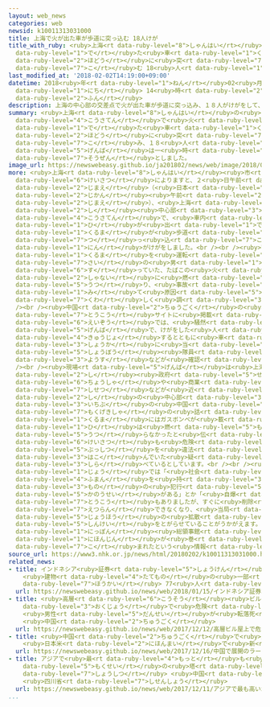 ```yaml
---
layout: web_news
categories: web
newsid: k10011313031000
title: 上海で火が出た車が歩道に突っ込む 18人けが
title_with_ruby: <ruby>上海<rt data-ruby-level="8">しゃんはい</rt></ruby>で<ruby>火<rt data-ruby-level="1">ひ</rt></ruby>が<ruby>出<rt
  data-ruby-level="1">で</rt></ruby>た<ruby>車<rt data-ruby-level="1">くるま</rt></ruby>が<ruby>歩道<rt
  data-ruby-level="2">ほどう</rt></ruby>に<ruby>突<rt data-ruby-level="7">つ</rt></ruby>っ<ruby>込<rt
  data-ruby-level="7">こ</rt></ruby>む 18<ruby>人<rt data-ruby-level="1">にん</rt></ruby>けが
last_modified_at: '2018-02-02T14:19:00+09:00'
datetime: 2018<ruby>年<rt data-ruby-level="1">ねん</rt></ruby>02<ruby>月<rt data-ruby-level="1">がつ</rt></ruby>02<ruby>日<rt
  data-ruby-level="1">にち</rt></ruby> 14<ruby>時<rt data-ruby-level="2">じ</rt></ruby>19<ruby>分<rt
  data-ruby-level="2">ふん</rt></ruby>
description: 上海の中心部の交差点で火が出た車が歩道に突っ込み、１８人がけがをして、現場は一時、騒然としました。
summary: <ruby>上海<rt data-ruby-level="8">しゃんはい</rt></ruby>の<ruby>中心部<rt data-ruby-level="3">ちゅうしんぶ</rt></ruby>の<ruby>交差点<rt
  data-ruby-level="4">こうさてん</rt></ruby>で<ruby>火<rt data-ruby-level="1">ひ</rt></ruby>が<ruby>出<rt
  data-ruby-level="1">で</rt></ruby>た<ruby>車<rt data-ruby-level="1">くるま</rt></ruby>が<ruby>歩道<rt
  data-ruby-level="2">ほどう</rt></ruby>に<ruby>突<rt data-ruby-level="7">つ</rt></ruby>っ<ruby>込<rt
  data-ruby-level="7">こ</rt></ruby>み、１８<ruby>人<rt data-ruby-level="1">にん</rt></ruby>がけがをして、<ruby>現場<rt
  data-ruby-level="5">げんば</rt></ruby>は一<ruby>時<rt data-ruby-level="2">じ</rt></ruby>、<ruby>騒然<rt
  data-ruby-level="7">そうぜん</rt></ruby>としました。
image_url: https://newswebeasy.github.io/ja201802/news/web/image/2018/02/02/K10011313031_1802021508_1802021512_01_02.jpg
more: <ruby>上海<rt data-ruby-level="8">しゃんはい</rt></ruby><ruby>市<rt data-ruby-level="2">し</rt></ruby>の<ruby>警察<rt
  data-ruby-level="6">けいさつ</rt></ruby>によりますと、２<ruby>日午前<rt data-ruby-level="2">にちごぜん</rt></ruby>９<ruby>時前<rt
  data-ruby-level="2">じまえ</rt></ruby>（<ruby>日本<rt data-ruby-level="1">にっぽん</rt></ruby><ruby>時間<rt
  data-ruby-level="2">じかん</rt></ruby><ruby>午前<rt data-ruby-level="2">ごぜん</rt></ruby>１０<ruby>時前<rt
  data-ruby-level="2">じまえ</rt></ruby>）、<ruby>上海<rt data-ruby-level="8">しゃんはい</rt></ruby><ruby>市<rt
  data-ruby-level="2">し</rt></ruby><ruby>中心部<rt data-ruby-level="3">ちゅうしんぶ</rt></ruby>の<ruby>交差点<rt
  data-ruby-level="4">こうさてん</rt></ruby>で、<ruby>車内<rt data-ruby-level="2">しゃない</rt></ruby>から<ruby>火<rt
  data-ruby-level="1">ひ</rt></ruby>が<ruby>出<rt data-ruby-level="1">で</rt></ruby>た<ruby>車<rt
  data-ruby-level="1">くるま</rt></ruby>が<ruby>歩道<rt data-ruby-level="2">ほどう</rt></ruby>に<ruby>突<rt
  data-ruby-level="7">つ</rt></ruby>っ<ruby>込<rt data-ruby-level="7">こ</rt></ruby>み、１８<ruby>人<rt
  data-ruby-level="1">にん</rt></ruby>がけがをしました。<br /><br /><ruby>警察<rt data-ruby-level="6">けいさつ</rt></ruby>によりますと、<ruby>車<rt
  data-ruby-level="1">くるま</rt></ruby>を<ruby>運転<rt data-ruby-level="3">うんてん</rt></ruby>していた４０<ruby>歳<rt
  data-ruby-level="7">さい</rt></ruby>の<ruby>男<rt data-ruby-level="1">おとこ</rt></ruby>の<ruby>吸<rt
  data-ruby-level="6">す</rt></ruby>っていた、たばこの<ruby>火<rt data-ruby-level="1">ひ</rt></ruby>が<ruby>車内<rt
  data-ruby-level="2">しゃない</rt></ruby>に<ruby>燃<rt data-ruby-level="5">も</rt></ruby>え<ruby>移<rt
  data-ruby-level="5">うつ</rt></ruby>り、<ruby>事故<rt data-ruby-level="5">じこ</rt></ruby>につながったと<ruby>見<rt
  data-ruby-level="1">み</rt></ruby>て<ruby>原因<rt data-ruby-level="5">げんいん</rt></ruby>を<ruby>詳<rt
  data-ruby-level="7">くわ</rt></ruby>しく<ruby>調<rt data-ruby-level="3">しら</rt></ruby>べています。<br
  /><br /><ruby>中国<rt data-ruby-level="2">ちゅうごく</rt></ruby>の<ruby>動画<rt data-ruby-level="3">どうが</rt></ruby><ruby>投稿<rt
  data-ruby-level="7">とうこう</rt></ruby>サイトに<ruby>掲載<rt data-ruby-level="7">けいさい</rt></ruby>された<ruby>映像<rt
  data-ruby-level="6">えいぞう</rt></ruby>では、<ruby>騒然<rt data-ruby-level="7">そうぜん</rt></ruby>とする<ruby>現場<rt
  data-ruby-level="5">げんば</rt></ruby>で、けがをした<ruby>人<rt data-ruby-level="1">ひと</rt></ruby>を<ruby>救助<rt
  data-ruby-level="4">きゅうじょ</rt></ruby>するとともに<ruby>車<rt data-ruby-level="1">くるま</rt></ruby>の<ruby>消火<rt
  data-ruby-level="3">しょうか</rt></ruby>に<ruby>当<rt data-ruby-level="2">あ</rt></ruby>たる<ruby>消防<rt
  data-ruby-level="5">しょうぼう</rt></ruby><ruby>隊員<rt data-ruby-level="4">たいいん</rt></ruby>の<ruby>様子<rt
  data-ruby-level="3">ようす</rt></ruby>などが<ruby>確認<rt data-ruby-level="7">かくにん</rt></ruby>できます。<br
  /><br /><ruby>現場<rt data-ruby-level="5">げんば</rt></ruby>は<ruby>上海<rt data-ruby-level="8">しゃんはい</rt></ruby><ruby>市<rt
  data-ruby-level="2">し</rt></ruby><ruby>政府<rt data-ruby-level="5">せいふ</rt></ruby>の<ruby>庁舎<rt
  data-ruby-level="6">ちょうしゃ</rt></ruby>や<ruby>商業<rt data-ruby-level="3">しょうぎょう</rt></ruby><ruby>施設<rt
  data-ruby-level="7">しせつ</rt></ruby>などが<ruby>近<rt data-ruby-level="2">ちか</rt></ruby>くにある<ruby>市<rt
  data-ruby-level="2">し</rt></ruby>の<ruby>中心部<rt data-ruby-level="3">ちゅうしんぶ</rt></ruby>です。<ruby>一部<rt
  data-ruby-level="3">いちぶ</rt></ruby>の<ruby>中国<rt data-ruby-level="2">ちゅうごく</rt></ruby>メディアは、<ruby>目撃者<rt
  data-ruby-level="7">もくげきしゃ</rt></ruby>の<ruby>話<rt data-ruby-level="2">はなし</rt></ruby>として、<ruby>車<rt
  data-ruby-level="1">くるま</rt></ruby>にはガスボンベが<ruby>載<rt data-ruby-level="7">の</rt></ruby>せられていたものの、<ruby>火<rt
  data-ruby-level="1">ひ</rt></ruby>は<ruby>燃<rt data-ruby-level="5">も</rt></ruby>え<ruby>移<rt
  data-ruby-level="5">うつ</rt></ruby>らなかったと<ruby>伝<rt data-ruby-level="4">つた</rt></ruby>えていて、<ruby>警察<rt
  data-ruby-level="6">けいさつ</rt></ruby>も<ruby>危険<rt data-ruby-level="6">きけん</rt></ruby>な<ruby>物質<rt
  data-ruby-level="5">ぶっしつ</rt></ruby>を<ruby>違法<rt data-ruby-level="7">いほう</rt></ruby>に<ruby>運<rt
  data-ruby-level="3">はこ</rt></ruby>んでいた<ruby>疑<rt data-ruby-level="6">うたが</rt></ruby>いで<ruby>調<rt
  data-ruby-level="3">しら</rt></ruby>べているとしています。<br /><br /><ruby>中国<rt data-ruby-level="2">ちゅうごく</rt></ruby>のネット<ruby>上<rt
  data-ruby-level="1">じょう</rt></ruby>では「<ruby>社会<rt data-ruby-level="2">しゃかい</rt></ruby>に<ruby>不満<rt
  data-ruby-level="4">ふまん</rt></ruby>を<ruby>持<rt data-ruby-level="3">も</rt></ruby>つ<ruby>者<rt
  data-ruby-level="3">もの</rt></ruby>の<ruby>犯行<rt data-ruby-level="5">はんこう</rt></ruby>の<ruby>可能性<rt
  data-ruby-level="5">かのうせい</rt></ruby>がある」とか「<ruby>自爆<rt data-ruby-level="7">じばく</rt></ruby>テロのようだ」などといった<ruby>投稿<rt
  data-ruby-level="7">とうこう</rt></ruby>もありましたが、すぐに<ruby>削除<rt data-ruby-level="7">さくじょ</rt></ruby>されて<ruby>閲覧<rt
  data-ruby-level="7">えつらん</rt></ruby>できなくなり、<ruby>当局<rt data-ruby-level="3">とうきょく</rt></ruby>が<ruby>情報<rt
  data-ruby-level="5">じょうほう</rt></ruby>の<ruby>拡散<rt data-ruby-level="6">かくさん</rt></ruby>に<ruby>神経<rt
  data-ruby-level="5">しんけい</rt></ruby>をとがらせていることがうかがえます。<br /><br /><ruby>上海<rt data-ruby-level="8">しゃんはい</rt></ruby>にある<ruby>日本<rt
  data-ruby-level="1">にっぽん</rt></ruby><ruby>総領事館<rt data-ruby-level="5">そうりょうじかん</rt></ruby>によりますと、これまでのところ<ruby>日本人<rt
  data-ruby-level="1">にほんじん</rt></ruby>が<ruby>巻<rt data-ruby-level="7">ま</rt></ruby>き<ruby>込<rt
  data-ruby-level="7">こ</rt></ruby>まれたという<ruby>情報<rt data-ruby-level="5">じょうほう</rt></ruby>はないということです。
source_url: https://www3.nhk.or.jp/news/html/20180202/k10011313031000.html
related_news:
- title: インドネシア<ruby>証券<rt data-ruby-level="5">しょうけん</rt></ruby><ruby>取引所<rt data-ruby-level="3">とりひきじょ</rt></ruby>
    <ruby>建物<rt data-ruby-level="4">たてもの</rt></ruby>の<ruby>一部<rt data-ruby-level="3">いちぶ</rt></ruby><ruby>崩壊<rt
    data-ruby-level="7">ほうかい</rt></ruby> 77<ruby>人<rt data-ruby-level="1">にん</rt></ruby>けが
  url: https://newswebeasy.github.io/news/web/2018/01/15/インドネシア証券取引所-建物の一部崩壊-77人けが
- title: <ruby>高層<rt data-ruby-level="6">こうそう</rt></ruby><ruby>ビル<rt data-ruby-level="6">びる</rt></ruby><ruby>屋上<rt
    data-ruby-level="3">おくじょう</rt></ruby>で<ruby>危険<rt data-ruby-level="6">きけん</rt></ruby>なパフォーマンス
    <ruby>男性<rt data-ruby-level="5">だんせい</rt></ruby>が<ruby>転落死<rt data-ruby-level="3">てんらくし</rt></ruby>
    <ruby>中国<rt data-ruby-level="2">ちゅうごく</rt></ruby>
  url: https://newswebeasy.github.io/news/web/2017/12/12/高層ビル屋上で危険なパフォーマンス-男性が転落死-中国
- title: <ruby>中国<rt data-ruby-level="2">ちゅうごく</rt></ruby>で<ruby>展開<rt data-ruby-level="6">てんかい</rt></ruby>のラーメンチェーン
    <ruby>日本米<rt data-ruby-level="2">にほんまい</rt></ruby>で<ruby>新<rt data-ruby-level="2">しん</rt></ruby>メニュー
  url: https://newswebeasy.github.io/news/web/2017/12/16/中国で展開のラーメンチェーン-日本米で新メニュー
- title: アジアで<ruby>最<rt data-ruby-level="4">もっと</rt></ruby>も<ruby>高<rt data-ruby-level="2">たか</rt></ruby>い<ruby>木製<rt
    data-ruby-level="5">もくせい</rt></ruby>の<ruby>塔<rt data-ruby-level="7">とう</rt></ruby>が<ruby>焼失<rt
    data-ruby-level="7">しょうしつ</rt></ruby> <ruby>中国<rt data-ruby-level="2">ちゅうごく</rt></ruby>
    <ruby>四川省<rt data-ruby-level="7">しせんしょう</rt></ruby>
  url: https://newswebeasy.github.io/news/web/2017/12/11/アジアで最も高い木製の塔が焼失-中国-四川省
...
```

